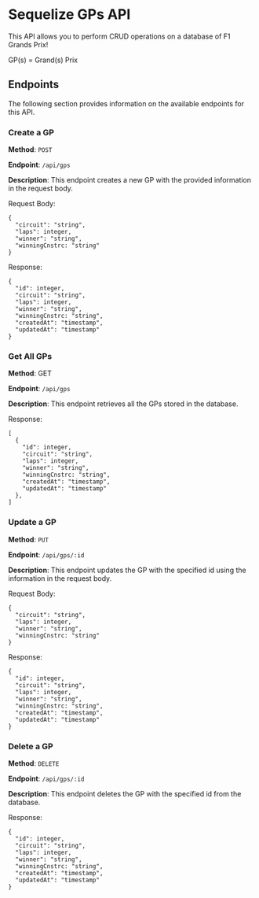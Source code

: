# Sequelize GPs API
This API allows you to perform CRUD operations on a database of F1 Grands Prix!

GP(s) = Grand(s) Prix

## Endpoints
The following section provides information on the available endpoints for this API.

### Create a GP

**Method**: ```POST```

**Endpoint**: ```/api/gps```

**Description**: This endpoint creates a new GP with the provided information in the request body.

Request Body:
```
{
  "circuit": "string",
  "laps": integer,
  "winner": "string",
  "winningCnstrc: "string"
}
```

Response:
```
{
  "id": integer,
  "circuit": "string",
  "laps": integer,
  "winner": "string",
  "winningCnstrc: "string",
  "createdAt": "timestamp",
  "updatedAt": "timestamp"
}
```

### Get All GPs

**Method**: GET

**Endpoint**: ```/api/gps```

**Description**: This endpoint retrieves all the GPs stored in the database.

Response:
```
[
  {
    "id": integer,
    "circuit": "string",
    "laps": integer,
    "winner": "string",
    "winningCnstrc: "string",
    "createdAt": "timestamp",
    "updatedAt": "timestamp"
  },
]
```

### Update a GP

**Method**: ```PUT```

**Endpoint**: ```/api/gps/:id```

**Description**: This endpoint updates the GP with the specified id using the information in the request body.

Request Body:
```
{
  "circuit": "string",
  "laps": integer,
  "winner": "string",
  "winningCnstrc: "string"
}
```

Response:
```
{
  "id": integer,
  "circuit": "string",
  "laps": integer,
  "winner": "string",
  "winningCnstrc: "string",
  "createdAt": "timestamp",
  "updatedAt": "timestamp"
}
```

### Delete a GP

**Method**: ```DELETE```

**Endpoint**: ```/api/gps/:id```

**Description**: This endpoint deletes the GP with the specified id from the database.

Response:
```
{
  "id": integer,
  "circuit": "string",
  "laps": integer,
  "winner": "string",
  "winningCnstrc: "string",
  "createdAt": "timestamp",
  "updatedAt": "timestamp"
}
```